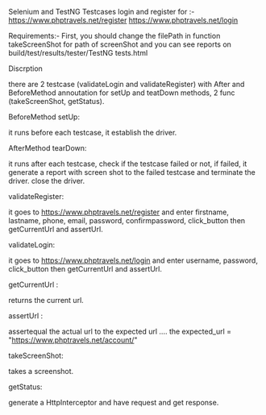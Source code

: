   Selenium and TestNG Testcases login and register for :-
                                            https://www.phptravels.net/register
                                            https://www.phptravels.net/login

Requirements:-
  First, you should change the filePath in function takeScreenShot for path of screenShot and you can see reports on build/test/results/tester/TestNG tests.html

Discrption

there are 2 testcase (validateLogin and validateRegister) with After and BeforeMethod annoutation for setUp and teatDown methods, 2 func (takeScreenShot, getStatus).

BeforeMethod setUp:

it runs before each testcase, it establish the driver.

AfterMethod tearDown:

it runs after each testcase, check if the testcase failed or not, if failed, it generate a report with screen shot to the failed testcase and terminate the driver. close the driver.

validateRegister:

it goes to https://www.phptravels.net/register and enter firstname, lastname, phone, email, password, confirmpassword, click_button then getCurrentUrl and assertUrl.

validateLogin:

it goes to https://www.phptravels.net/login and enter username, password, click_button then getCurrentUrl and assertUrl.

getCurrentUrl :

returns the current url.

assertUrl :

assertequal the actual url to the expected url .... the expected_url = "https://www.phptravels.net/account/"

takeScreenShot:

takes a screenshot.

getStatus:

generate a HttpInterceptor and have request and get response.
